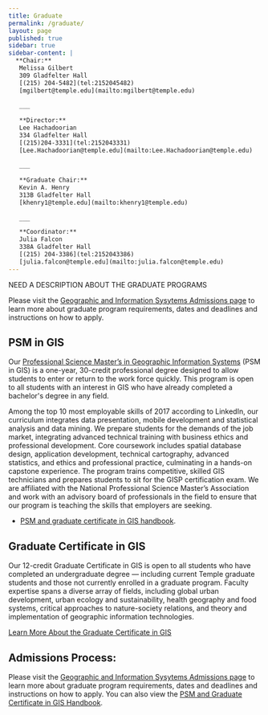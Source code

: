 ```yaml
---
title: Graduate
permalink: /graduate/
layout: page
published: true
sidebar: true
sidebar-content: |
  **Chair:**  
   Melissa Gilbert  
   309 Gladfelter Hall  
   [(215) 204-5482](tel:2152045482)  
   [mgilbert@temple.edu](mailto:mgilbert@temple.edu)  
   
   ___
   
   **Director:**  
   Lee Hachadoorian  
   334 Gladfelter Hall    
   [(215)204-3331](tel:2152043331)
   [Lee.Hachadoorian@temple.edu](mailto:Lee.Hachadoorian@temple.edu)  
   
   ___
   
   **Graduate Chair:**  
   Kevin A. Henry  
   313B Gladfelter Hall    
   [khenry1@temple.edu](mailto:khenry1@temple.edu)  
   
   ___

   **Coordinator:**  
   Julia Falcon  
   338A Gladfelter Hall    
   [(215) 204-3386](tel:2152043386)   
   [julia.falcon@temple.edu](mailto:julia.falcon@temple.edu)
---
```


NEED A DESCRIPTION ABOUT THE GRADUATE PROGRAMS

Please visit the [Geographic and Information Sysytems Admissions page](https://liberalarts.temple.edu/admissions/graduate/geographic-information-systems) to learn more about graduate program requirements, dates and deadlines and instructions on how to apply.

## PSM in GIS
Our [Professional Science Master’s in Geographic Information Systems](http://bulletin.temple.edu/graduate/scd/cla/geographic-information-systems-psm/) (PSM in GIS) is a one-year, 30-credit professional degree designed to allow students to enter or return to the work force quickly. This program is open to all students with an interest in GIS who have already completed a bachelor's degree in any field.

Among the top 10 most employable skills of 2017 according to LinkedIn, our curriculum integrates data presentation, mobile development and statistical analysis and data mining. We prepare students for the demands of the job market, integrating advanced technical training with business ethics and professional development. Core coursework includes spatial database design, application development, technical cartography, advanced statistics, and ethics and professional practice, culminating in a hands-on capstone experience. The program trains competitive, skilled GIS technicians and prepares students to sit for the GISP certification exam. We are affiliated with the National Professional Science Master’s Association and work with an advisory board of professionals in the field to ensure that our program is teaching the skills that employers are seeking.

 - [PSM and graduate certificate in GIS handbook](https://liberalarts.temple.edu/sites/liberalarts/files/17-18-PSM-in-GIS-Handbook.pdf).

## Graduate Certificate in GIS
Our 12-credit Graduate Certificate in GIS is open to all students who have completed an undergraduate degree — including current Temple graduate students and those not currently enrolled in a graduate program. Faculty expertise spans a diverse array of fields, including global urban development, urban ecology and sustainability, health geography and food systems, critical approaches to nature-society relations, and theory and implementation of geographic information technologies.

[Learn More About the Graduate Certificate in GIS]((http://bulletin.temple.edu/graduate/scd/cla/geographic-information-systems-certificate/))

## Admissions Process: 
Please visit the [Geographic and Information Sysytems Admissions page](https://liberalarts.temple.edu/admissions/graduate/geographic-information-systems) to learn more about graduate program requirements, dates and deadlines and instructions on how to apply. You can also view the [PSM and Graduate Certificate in GIS Handbook](http://www.cla.temple.edu/gus/files/2014/10/Handbook-for-PSM-and-Certificate-in-GIS-2016-2017.pdf).
